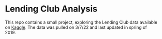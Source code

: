 # Lending Club Analysis
This repo contains a small project, exploring the Lending Club data available on [Kaggle](https://www.kaggle.com/wordsforthewise/lending-club). The data was pulled on 3/7/22 and last updated in spring of 2019.
